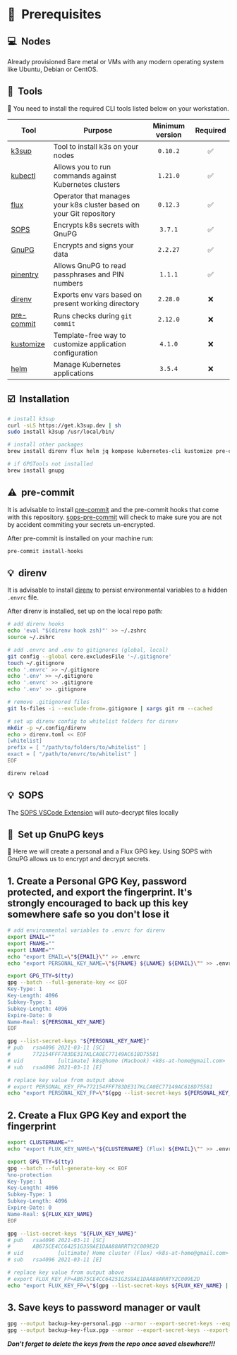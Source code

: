 # :memo:&nbsp; Prerequisites

## :computer:&nbsp; Nodes

Already provisioned Bare metal or VMs with any modern operating system like
Ubuntu, Debian or CentOS.

## :wrench:&nbsp; Tools

:round_pushpin: You need to install the required CLI tools listed below
on your workstation.

| Tool                                                               | Purpose                                                             | Minimum version | Required |
| ------------------------------------------------------------------ | ------------------------------------------------------------------- | :-------------: | :------: |
| [k3sup](https://github.com/alexellis/k3sup)                        | Tool to install k3s on your nodes                                   |    `0.10.2`     |    ✅    |
| [kubectl](https://kubernetes.io/docs/tasks/tools/)                 | Allows you to run commands against Kubernetes clusters              |    `1.21.0`     |    ✅    |
| [flux](https://toolkit.fluxcd.io/)                                 | Operator that manages your k8s cluster based on your Git repository |    `0.12.3`     |    ✅    |
| [SOPS](https://github.com/mozilla/sops)                            | Encrypts k8s secrets with GnuPG                                     |     `3.7.1`     |    ✅    |
| [GnuPG](https://gnupg.org/)                                        | Encrypts and signs your data                                        |    `2.2.27`     |    ✅    |
| [pinentry](https://gnupg.org/related_software/pinentry/index.html) | Allows GnuPG to read passphrases and PIN numbers                    |     `1.1.1`     |    ✅    |
| [direnv](https://github.com/direnv/direnv)                         | Exports env vars based on present working directory                 |    `2.28.0`     |    ❌    |
| [pre-commit](https://github.com/pre-commit/pre-commit)             | Runs checks during `git commit`                                     |    `2.12.0`     |    ❌    |
| [kustomize](https://kustomize.io/)                                 | Template-free way to customize application configuration            |     `4.1.0`     |    ❌    |
| [helm](https://helm.sh/)                                           | Manage Kubernetes applications                                      |     `3.5.4`     |    ❌    |

## :ballot_box_with_check:&nbsp; Installation

```sh
# install k3sup
curl -sLS https://get.k3sup.dev | sh
sudo install k3sup /usr/local/bin/

# install other packages
brew install direnv flux helm jq kompose kubernetes-cli kustomize pre-commit sops

# if GPGTools not installed
brew install gnupg
```

## :warning:&nbsp; pre-commit

It is advisable to install [pre-commit](https://pre-commit.com/) and the pre-commit hooks that come with this repository.
[sops-pre-commit](https://github.com/k8s-at-home/sops-pre-commit) will check to make sure you are not by accident commiting your secrets un-encrypted.

After pre-commit is installed on your machine run:

```sh
pre-commit install-hooks
```

## :bulb:&nbsp; direnv

It is advisable to install [direnv](https://github.com/direnv/direnv)
to persist environmental variables to a hidden `.envrc` file.

After direnv is installed, set up on the local repo path:

```sh
# add direnv hooks
echo 'eval "$(direnv hook zsh)"' >> ~/.zshrc
source ~/.zshrc

# add .envrc and .env to gitignores (global, local)
git config --global core.excludesFile '~/.gitignore'
touch ~/.gitignore
echo '.envrc' >> ~/.gitignore
echo '.env' >> ~/.gitignore
echo '.envrc' >> .gitignore
echo '.env' >> .gitignore

# remove .gitignored files
git ls-files -i --exclude-from=.gitignore | xargs git rm --cached

# set up direnv config to whitelist folders for direnv
mkdir -p ~/.config/direnv
echo > direnv.toml << EOF
[whitelist]
prefix = [ "/path/to/folders/to/whitelist" ]
exact = [ "/path/to/envrc/to/whitelist" ]
EOF

direnv reload
```

## :bulb:&nbsp; SOPS

The [SOPS VSCode Extension](https://github.com/signageos/vscode-sops)
will auto-decrypt files locally

## :closed_lock_with_key:&nbsp; Set up GnuPG keys

:round_pushpin: Here we will create a personal and a Flux GPG key.
Using SOPS with GnuPG allows us to encrypt and decrypt secrets.

## 1. Create a Personal GPG Key, password protected, and export the fingerprint. It's **strongly encouraged** to back up this key somewhere safe so you don't lose it

```sh
# add environmental variables to .envrc for direnv
export EMAIL=""
export FNAME=""
export LNAME=""
echo "export EMAIL=\"${EMAIL}\"" >> .envrc
echo "export PERSONAL_KEY_NAME=\"${FNAME} ${LNAME} ${EMAIL}\"" >> .envrc

export GPG_TTY=$(tty)
gpg --batch --full-generate-key << EOF
Key-Type: 1
Key-Length: 4096
Subkey-Type: 1
Subkey-Length: 4096
Expire-Date: 0
Name-Real: ${PERSONAL_KEY_NAME}
EOF

gpg --list-secret-keys "${PERSONAL_KEY_NAME}"
# pub   rsa4096 2021-03-11 [SC]
#       772154FFF783DE317KLCA0EC77149AC618D75581
# uid           [ultimate] k8s@home (Macbook) <k8s-at-home@gmail.com>
# sub   rsa4096 2021-03-11 [E]

# replace key value from output above
# export PERSONAL_KEY_FP=772154FFF783DE317KLCA0EC77149AC618D75581
echo "export PERSONAL_KEY_FP=\"$(gpg --list-secret-keys ${PERSONAL_KEY_NAME} | sed -n '2p' | xargs)\"" >> .envrc
```

## 2. Create a Flux GPG Key and export the fingerprint

```sh
export CLUSTERNAME=""
echo "export FLUX_KEY_NAME=\"${CLUSTERNAME} (Flux) ${EMAIL}\"" >> .envrc

export GPG_TTY=$(tty)
gpg --batch --full-generate-key << EOF
%no-protection
Key-Type: 1
Key-Length: 4096
Subkey-Type: 1
Subkey-Length: 4096
Expire-Date: 0
Name-Real: ${FLUX_KEY_NAME}
EOF

gpg --list-secret-keys "${FLUX_KEY_NAME}"
# pub   rsa4096 2021-03-11 [SC]
#       AB675CE4CC64251G3S9AE1DAA88ARRTY2C009E2D
# uid           [ultimate] Home cluster (Flux) <k8s-at-home@gmail.com>
# sub   rsa4096 2021-03-11 [E]

# replace key value from output above
# export FLUX_KEY_FP=AB675CE4CC64251G3S9AE1DAA88ARRTY2C009E2D
echo "export FLUX_KEY_FP=\"$(gpg --list-secret-keys ${FLUX_KEY_NAME} | sed -n '2p' | xargs)\"" >> .envrc
```

## 3. Save keys to password manager or vault

```sh
gpg --output backup-key-personal.pgp --armor --export-secret-keys --export-options export-backup ${PERSONAL_KEY_NAME}
gpg --output backup-key-flux.pgp --armor --export-secret-keys --export-options export-backup ${FLUX_KEY_NAME}
```

_**Don't forget to delete the keys from the repo once saved elsewhere!!!**_
